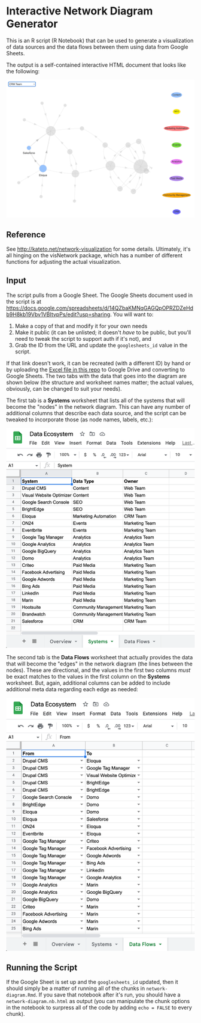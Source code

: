 # Interactive Network Diagram Generator

This is an R script (R Notebook) that can be used to generate a visualization of data sources and the data flows between them using data from Google Sheets.

The output is a self-contained interactive HTML document that looks like the following:

![](resources/output-example.png)

## Reference

See <http://kateto.net/network-visualization> for some details. Ultimately, it's all hinging on the visNetwork package, which has a number of different functions for adjusting the actual visualization.

## Input

The script pulls from a Google Sheet. The Google Sheets document used in the script is at <https://docs.google.com/spreadsheets/d/14QZbaKMNqGAGQpOPRZDZeHdb9H8kb19Vbv1VBItvpPs/edit?usp=sharing>. You will want to:

1.  Make a copy of that and modify it for your own needs
2.  Make it public (it can be unlisted; it doesn't *have* to be public, but you'll need to tweak the script to support auth if it's not), and
3.  Grab the ID from the URL and update the `googlesheets_id` value in the script.

If that link doesn't work, it can be recreated (with a different ID) by hand or by uploading the [Excel file in this repo](resources/data-ecosystem.xlsx) to Google Drive and converting to Google Sheets. The two tabs with the data that goes into the diagram are shown below (the structure and worksheet names matter; the actual values, obviously, can be changed to suit your needs).

The first tab is a **Systems** worksheet that lists all of the systems that will become the "nodes" in the network diagram. This can have any number of additional columns that describe each data source, and the script can be tweaked to incorporate those (as node names, labels, etc.):

![](resources/google-sheet-systems.png)

The second tab is the **Data Flows** worksheet that actually provides the data that will become the "edges" in the network diagram (the lines between the nodes). These are directional, and the values in the first two columns *must* be exact matches to the values in the first column on the **Systems** worksheet. But, again, additional columns can be added to include additional meta data regarding each edge as needed:

![](resources/google-sheet-data-flows.png)

## Running the Script

If the Google Sheet is set up and the `googlesheets_id` updated, then it should simply be a matter of running all of the chunks in `network-diagram.Rmd`. If you save that notebook after it's run, you should have a `network-diagram.nb.html` as output (you can manipulate the chunk options in the notebook to surpress all of the code by adding `echo = FALSE` to every chunk).
